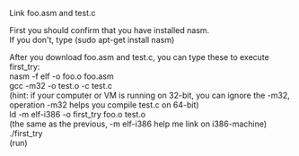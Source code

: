Link foo.asm and test.c<BR>

First you should confirm that you have installed nasm.<BR>
If you don't, type (sudo apt-get install nasm)<BR>

After you download foo.asm and test.c, you can type these to execute first_try:<BR>
nasm -f elf -o foo.o foo.asm<BR>
gcc -m32 -o test.o -c test.c<BR>
(hint: if your computer or VM is running on 32-bit, you can ignore the -m32, operation -m32 helps you compile test.c on 64-bit)<BR>
ld -m elf-i386 -o first_try foo.o test.o<BR>
(the same as the previous, -m elf-i386 help me link on i386-machine)<BR>
./first_try<BR>
(run)
